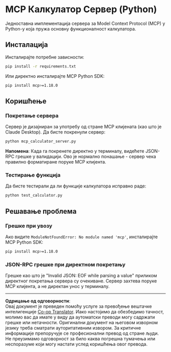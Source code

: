 <!--
CO_OP_TRANSLATOR_METADATA:
{
  "original_hash": "f4733f39c05c58e0cf0eee0a8ae7e9a2",
  "translation_date": "2025-10-17T20:07:37+00:00",
  "source_file": "03-GettingStarted/samples/python/README.md",
  "language_code": "sr"
}
-->
# MCP Калкулатор Сервер (Python)

Једноставна имплементација сервера за Model Context Protocol (MCP) у Python-у која пружа основну функционалност калкулатора.

## Инсталација

Инсталирајте потребне зависности:

```bash
pip install -r requirements.txt
```
  
Или директно инсталирајте MCP Python SDK:

```bash
pip install mcp>=1.18.0
```
  

## Коришћење

### Покретање сервера

Сервер је дизајниран за употребу од стране MCP клијената (као што је Claude Desktop). Да бисте покренули сервер:

```bash
python mcp_calculator_server.py
```
  
**Напомена**: Када га покренете директно у терминалу, видећете JSON-RPC грешке у валидацији. Ово је нормално понашање - сервер чека правилно форматиране поруке MCP клијента.

### Тестирање функција

Да бисте тестирали да ли функције калкулатора исправно раде:

```bash
python test_calculator.py
```
  

## Решавање проблема

### Грешке при увозу

Ако видите `ModuleNotFoundError: No module named 'mcp'`, инсталирајте MCP Python SDK:

```bash
pip install mcp>=1.18.0
```
  

### JSON-RPC грешке при директном покретању

Грешке као што је "Invalid JSON: EOF while parsing a value" приликом директног покретања сервера су очекиване. Сервер захтева поруке MCP клијента, а не директан унос у терминалу.

---

**Одрицање од одговорности**:  
Овај документ је преведен помоћу услуге за превођење вештачке интелигенције [Co-op Translator](https://github.com/Azure/co-op-translator). Иако настојимо да обезбедимо тачност, молимо вас да имате у виду да аутоматски преводи могу садржати грешке или нетачности. Оригинални документ на његовом изворном језику треба сматрати ауторитативним извором. За критичне информације препоручује се професионални превод од стране људи. Не преузимамо одговорност за било каква погрешна тумачења или неспоразуме који могу настати услед коришћења овог превода.